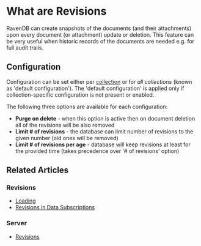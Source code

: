 # What are Revisions

RavenDB can create snapshots of the documents (and their attachments) upon every document (or attachment) update or deletion. This feature can be very useful when historic records of the documents are needed e.g. for full audit trails.

## Configuration

Configuration can be set either per [collection](../../../client-api/faq/what-is-a-collection) or for _all collections_ (known as 'default configuration'). The 'default configuration' is applied only if collection-specific configuration is not present or enabled.

The following three options are available for each configuration:

- **Purge on delete** - when this option is active then on document deletion all of the revisions will be also removed
- **Limit # of revisions** - the database can limit number of revisions to the given number (old ones will be removed)
- **Limit # of revisions per age** - database will keep revisions at least for the provided time (takes precedence over '# of revisions' option)

## Related Articles

### Revisions

- [Loading](../../../client-api/session/revisions/loading)
- [Revisions in Data Subscriptions](../../../client-api/data-subscriptions/advanced-topics/subscription-with-revisioning)

### Server

- [Revisions](../../../server/extensions/revisions)
